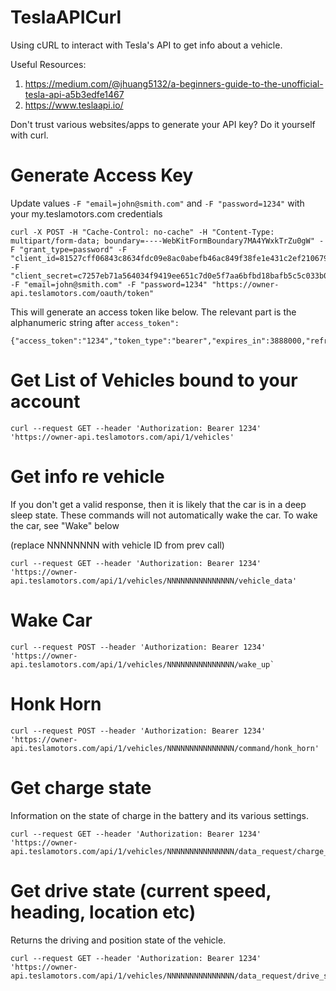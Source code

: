 # TeslaAPICurl
Using cURL to interact with Tesla's API to get info about a vehicle.

Useful Resources: 
1. https://medium.com/@jhuang5132/a-beginners-guide-to-the-unofficial-tesla-api-a5b3edfe1467
2. https://www.teslaapi.io/

Don't trust various websites/apps to generate your API key? Do it yourself with curl.

# Generate Access Key
Update values `-F "email=john@smith.com"` and `-F "password=1234"` with your my.teslamotors.com credentials

```
curl -X POST -H "Cache-Control: no-cache" -H "Content-Type: multipart/form-data; boundary=----WebKitFormBoundary7MA4YWxkTrZu0gW" -F "grant_type=password" -F "client_id=81527cff06843c8634fdc09e8ac0abefb46ac849f38fe1e431c2ef2106796384" -F "client_secret=c7257eb71a564034f9419ee651c7d0e5f7aa6bfbd18bafb5c5c033b093bb2fa3" -F "email=john@smith.com" -F "password=1234" "https://owner-api.teslamotors.com/oauth/token"
```


This will generate an access token like below. The relevant part is the alphanumeric string after `access_token":`

```
{"access_token":"1234","token_type":"bearer","expires_in":3888000,"refresh_token":"4568","created_at":1573431375}% 
```

# Get List of Vehicles bound to your account
```
curl --request GET --header 'Authorization: Bearer 1234' 'https://owner-api.teslamotors.com/api/1/vehicles'
```


# Get info re vehicle 

If you don't get a valid response, then it is likely that the car is in a deep sleep state. These commands will not automatically wake the car. To wake the car, see "Wake" below

(replace NNNNNNNN with vehicle ID from prev call) 
```
curl --request GET --header 'Authorization: Bearer 1234' 'https://owner-api.teslamotors.com/api/1/vehicles/NNNNNNNNNNNNNNN/vehicle_data'
```

# Wake Car
```
curl --request POST --header 'Authorization: Bearer 1234' 'https://owner-api.teslamotors.com/api/1/vehicles/NNNNNNNNNNNNNNN/wake_up`
```

# Honk Horn
```
curl --request POST --header 'Authorization: Bearer 1234' 'https://owner-api.teslamotors.com/api/1/vehicles/NNNNNNNNNNNNNNN/command/honk_horn'
```

# Get charge state
Information on the state of charge in the battery and its various settings.

```
curl --request GET --header 'Authorization: Bearer 1234' 'https://owner-api.teslamotors.com/api/1/vehicles/NNNNNNNNNNNNNNN/data_request/charge_state'
```

# Get drive state (current speed, heading, location etc)
Returns the driving and position state of the vehicle.

```
curl --request GET --header 'Authorization: Bearer 1234' 'https://owner-api.teslamotors.com/api/1/vehicles/NNNNNNNNNNNNNNN/data_request/drive_state'
```
